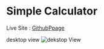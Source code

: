 # Simple Calculator

Live Site : [GithubPpage](https://triramdhani.github.io/simple-calculator-bytri/)

desktop view
![dekstop View](screenshhot/dekstop.png)
